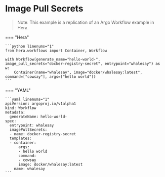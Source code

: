 # Image Pull Secrets

> Note: This example is a replication of an Argo Workflow example in Hera. 




=== "Hera"

    ```python linenums="1"
    from hera.workflows import Container, Workflow

    with Workflow(generate_name="hello-world-", image_pull_secrets="docker-registry-secret", entrypoint="whalesay") as w:
        Container(name="whalesay", image="docker/whalesay:latest", command=["cowsay"], args=["hello world"])
    ```

=== "YAML"

    ```yaml linenums="1"
    apiVersion: argoproj.io/v1alpha1
    kind: Workflow
    metadata:
      generateName: hello-world-
    spec:
      entrypoint: whalesay
      imagePullSecrets:
      - name: docker-registry-secret
      templates:
      - container:
          args:
          - hello world
          command:
          - cowsay
          image: docker/whalesay:latest
        name: whalesay
    ```

